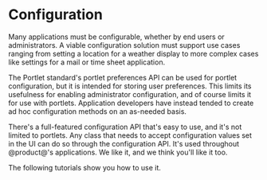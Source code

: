 # Configuration [](id=configuration)

Many applications must be configurable, whether by end users or administrators.
A viable configuration solution must support use cases ranging from setting a
location for a weather display to more complex cases like settings for a mail or
time sheet application. 

The Portlet standard's portlet preferences API can be used for portlet
configuration, but it is intended for storing user preferences. This limits its
usefulness for enabling administrator configuration, and of course limits it for
use with portlets. Application developers have instead tended to create ad hoc
configuration methods on an as-needed basis. 

There's a full-featured configuration API that's easy to use, and it's not
limited to portlets. Any class that needs to accept configuration values set in
the UI can do so through the configuration API. It's used throughout
@product@'s applications. We like it, and we think you'll like it too. 

The following tutorials show you how to use it. 
